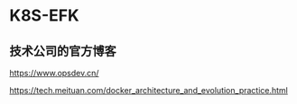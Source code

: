 # K8S-EFK

## 技术公司的官方博客

https://www.opsdev.cn/

https://tech.meituan.com/docker_architecture_and_evolution_practice.html

